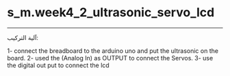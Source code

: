 # s_m.week4_2_ultrasonic_servo_lcd

-------------------------------
آلية التركيب:

1- connect the breadboard to the arduino uno and put the ultrasonic on the board.
2- used the (Analog In) as OUTPUT to connect the Servos.
3- use the digital out put to connect the lcd

